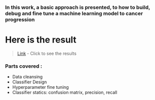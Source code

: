 ### In this work, a basic approach is presented, to how to build, debug and fine tune a machine learning model to cancer progression
# Here is the result

> [Link](http://nbviewer.jupyter.org/github/saurbkumar/cancer_prediction/blob/master/figure.ipynb) - Click to see the results

### Parts covered : 
* Data cleansing
* Classifier Design
* Hyperparameter fine tuning
* Classifier statics: confusion matrix, precision, recall 

